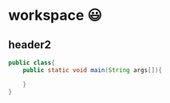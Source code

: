 # workspace 😃

## header2 

```java
public class{
    public static void main(String args[]){

    }
}